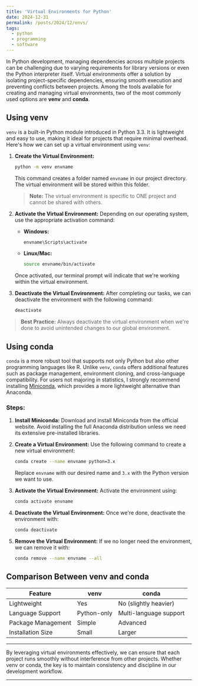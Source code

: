 ```yaml
---
title: 'Virtual Environments for Python'
date: 2024-12-31
permalink: /posts/2024/12/envs/
tags:
  - python
  - programming
  - software
---
```


In Python development, managing dependencies across multiple projects can be challenging due to varying requirements for library versions or even the Python interpreter itself. Virtual environments offer a solution by isolating project-specific dependencies, ensuring smooth execution and preventing conflicts between projects. Among the tools available for creating and managing virtual environments, two of the most commonly used options are **venv** and **conda**.

Using venv
------

`venv` is a built-in Python module introduced in Python 3.3. It is lightweight and easy to use, making it ideal for projects that require minimal overhead. Here's how we can set up a virtual environment using `venv`:

1. **Create the Virtual Environment:**
   ```bash
   python -m venv envname
   ```
   This command creates a folder named `envname` in our project directory. The virtual environment will be stored within this folder.

   > **Note:** The virtual environment is specific to ONE project and cannot be shared with others.

2. **Activate the Virtual Environment:**
   Depending on our operating system, use the appropriate activation command:
   - **Windows:**
     ```powershell
     envname\Scripts\activate
     ```
   - **Linux/Mac:**
     ```bash
     source envname/bin/activate
     ```

   Once activated, our terminal prompt will indicate that we're working within the virtual environment.

3. **Deactivate the Virtual Environment:**
   After completing our tasks, we can deactivate the environment with the following command:
   ```bash
   deactivate
   ```

> **Best Practice:** Always deactivate the virtual environment when we're done to avoid unintended changes to our global environment.


Using conda
------

`conda` is a more robust tool that supports not only Python but also other programming languages like R. Unlike `venv`, `conda` offers additional features such as package management, environment cloning, and cross-language compatibility. For users not majoring in statistics, I strongly recommend installing [Miniconda](https://www.anaconda.com/products/distribution), which provides a more lightweight alternative than Anaconda.

### Steps:

1. **Install Miniconda:**
   Download and install Miniconda from the official website. Avoid installing the full Anaconda distribution unless we need its extensive pre-installed libraries.

2. **Create a Virtual Environment:**
   Use the following command to create a new virtual environment:
   ```bash
   conda create --name envname python=3.x
   ```
   Replace `envname` with our desired name and `3.x` with the Python version we want to use.

3. **Activate the Virtual Environment:**
   Activate the environment using:
   ```bash
   conda activate envname
   ```

4. **Deactivate the Virtual Environment:**
   Once we're done, deactivate the environment with:
   ```bash
   conda deactivate
   ```

5. **Remove the Virtual Environment:**
   If we no longer need the environment, we can remove it with:
   ```bash
   conda remove --name envname --all
   ```


Comparison Between venv and conda
------

| Feature               | venv                         | conda                       |
|-----------------------|------------------------------|-----------------------------|
| Lightweight           | Yes                          | No (slightly heavier)       |
| Language Support      | Python-only                  | Multi-language support      |
| Package Management    | Simple                       | Advanced                    |
| Installation Size     | Small                        | Larger                      |

---

By leveraging virtual environments effectively, we can ensure that each project runs smoothly without interference from other projects. Whether venv or conda, the key is to maintain consistency and discipline in our development workflow.

---
